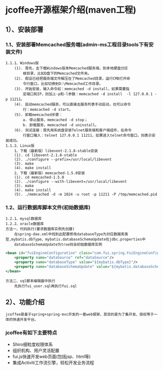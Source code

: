 # jcoffee开源框架介绍(maven工程)
## 1）、安装部署
### 1.1、安装部署Memcached服务端(admin-ms工程目录tools下有安装文件)
    1.1.1、Windows版
        (1). 首先，去下载Windows版本Memcached服务端，到本地硬盘分区
            根目录，比如D盘下的Memcached文件夹。
        (2). 假设已经把服务端文件解压在了Memcached目录，运行CMD打开命
            令行窗口，比如切换到D:\Memcached工作目录。
        (3). 开始安装，输入命令如：memcached -d install，如果需要指
            定端口和IP，则加上-p和-l参数：memcached -d install  -l 127.0.0.1 -p 11211。
        (4). 启动memcached服务，可以直接去服务列表手动启动，也可以命令
            行：memcached -d start。
        (5). 卸载memcached步骤：
            a. 停止服务，memcached -d stop；
            b. 卸载服务，memcached -d uninstall。
        (6). 测试连接：首先用系统盘安装Telnet服务端和客户端组件，在命令
            行窗口输入：telnet 127.0.0.1 11211，如果进入telnet命令窗口，则表示安装成功。
    1.1.2、Linux版
        1、下载（最新版）libevent-2.1.8-stable安装
        (1). cd libevent-2.1.8-stable
        (2). ./configure --prefix=/usr/local/libevent
        (3). make
        (4). make install
        2、下载（最新版）memcached-1.5.0安装
        (1). cd memcached-1.5.0
        (2). ./configure --with-libevent=/usr/local/libevent
        (3). make
        (4). make install
        (5). ./memcached -d -m 1024 -u root -p 11211 -P /tmp/memcached.pid
### 1.2、运行数据库脚本文件(初始数据库)
    1.2.1、mysql数据库
    1.2.2、oracle数据库
    方法一、代码执行(要求数据库实例先创建)
        在spring-dao.xml中找到此配置修改databaseType为对应数据库类型,mybatis.dbType、mybatis.databaseSchemaUpdate在jdbc.properties中
        databaseSchemaUpdate为true则会初始数据库实例
```xml
<bean id="fuiEngineConfiguration" class="com.fui.spring.FuiEngineConfiguration" init-method="init">
    <property name="dataSource" ref="dataSource"/>
    <property name="databaseType" value="${mybatis.dbType}"/>
    <property name="databaseSchemaUpdate" value="${mybatis.databaseSchemaUpdate}"/>
</bean>
```
    方法二、sql脚本编辑器中执行
        先执行fui_user.sql再执行fui.sql
## 2）、功能介绍
    jcoffee是基于spring+spring-mvc开发的一套web框架，其目的是为了集开发、授权等于一体的快速开发平台。
### jcoffee有如下主要特点
- Shiro细粒度权限体系
- 组织机构、用户灵活配置
- fui.js快速开发web页面(包括jsp、html等)
- 集成Activiti工作流引擎，轻松开发业务流程
